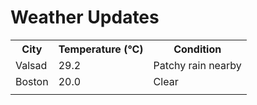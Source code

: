 # Weather Updates

<!-- WEATHER-UPDATE-START -->
<table><tr><th>City</th><th>Temperature (°C)</th><th>Condition</th></tr><tr><td>Valsad</td><td>29.2</td><td>Patchy rain nearby</td></tr><tr><td>Boston</td><td>20.0</td><td>Clear</td></tr><tr><td></td><td></td><td></td></tr></table>
<!-- WEATHER-UPDATE-END -->
